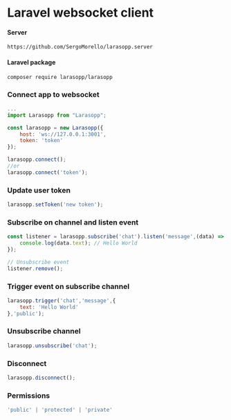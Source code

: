 # Laravel websocket client

#### Server
```
https://github.com/SergoMorello/larasopp.server
```
#### Laravel package
```
composer require larasopp/larasopp
```

### Connect app to websocket

```js
...
import Larasopp from "Larasopp";

const larasopp = new Larasopp({
	host: 'ws://127.0.0.1:3001',
	token: 'token'
});

larasopp.connect();
//or
larasopp.connect('token');

```

### Update user token

```js
larasopp.setToken('new token');
```

### Subscribe on channel and listen event

```js
const listener = larasopp.subscribe('chat').listen('message',(data) => {
	console.log(data.text); // Hello World
});

// Unsubscribe event
listener.remove();
```

### Trigger event on subscribe channel

```js
larasopp.trigger('chat','message',{
	text: 'Hello World'
},'public');
```

### Unsubscribe channel

```js
larasopp.unsubscribe('chat');
```

### Disconnect

```js
larasopp.disconnect();
```

### Permissions

```js
'public' | 'protected' | 'private'
```
